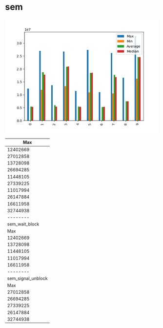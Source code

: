 # sem
![sem](sem.png)

| Max                |
| ------------------ |
| 12402669           |
| 27012858           |
| 13728098           |
| 26694285           |
| 11448105           |
| 27339225           |
| 11017994           |
| 26147884           |
| 16611958           |
| 32744938           |
| --------           |
| sem_wait_block     |
| Max                |
| 12402669           |
| 13728098           |
| 11448105           |
| 11017994           |
| 16611958           |
| --------           |
| sem_signal_unblock |
| Max                |
| 27012858           |
| 26694285           |
| 27339225           |
| 26147884           |
| 32744938           |

